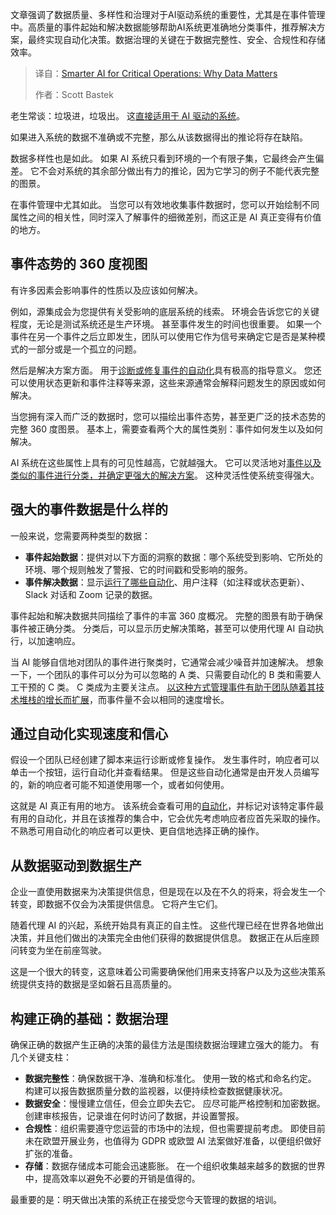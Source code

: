 
<!--
title: 关键运营AI：数据的重要性
cover: https://cdn.thenewstack.io/media/2025/07/9f6df5e0-data.jpg
summary: 文章强调了数据质量、多样性和治理对于AI驱动系统的重要性，尤其是在事件管理中。高质量的事件起始和解决数据能够帮助AI系统更准确地分类事件，推荐解决方案，最终实现自动化决策。数据治理的关键在于数据完整性、安全、合规性和存储效率。
-->

文章强调了数据质量、多样性和治理对于AI驱动系统的重要性，尤其是在事件管理中。高质量的事件起始和解决数据能够帮助AI系统更准确地分类事件，推荐解决方案，最终实现自动化决策。数据治理的关键在于数据完整性、安全、合规性和存储效率。

> 译自：[Smarter AI for Critical Operations: Why Data Matters](https://thenewstack.io/smarter-ai-for-critical-operations-why-data-matters/)
> 
> 作者：Scott Bastek

老生常谈：垃圾进，垃圾出。 这[直接适用于 AI 驱动的系统](https://thenewstack.io/using-llms-right-leveraging-ai-for-augmented-data-quality/)。

如果进入系统的数据不准确或不完整，那么从该数据得出的推论将存在缺陷。

数据多样性也是如此。 如果 AI 系统只看到环境的一个有限子集，它最终会产生偏差。 它不会对系统的其余部分做出有力的推论，因为它学习的例子不能代表完整的图景。

在事件管理中尤其如此。 当您可以有效地收集事件数据时，您可以开始绘制不同属性之间的相关性，同时深入了解事件的细微差别，而这正是 AI 真正变得有价值的地方。

## **事件态势的 360 度视图**

有许多因素会影响事件的性质以及应该如何解决。

例如，源集成会为您提供有关受影响的底层系统的线索。 环境会告诉您它的关键程度，无论是测试系统还是生产环境。 甚至事件发生的时间也很重要。 如果一个事件在另一个事件之后立即发生，团队可以使用它作为信号来确定它是否是某种模式的一部分或是一个孤立的问题。

然后是解决方案方面。 用于[诊断或修复事件的自动化](https://thenewstack.io/5-ways-to-supercharge-incident-remediation-with-automation/)具有极高的指导意义。 您还可以使用状态更新和事件注释等来源，这些来源通常会解释问题发生的原因或如何解决。

当您拥有深入而广泛的数据时，您可以描绘出事件态势，甚至更广泛的技术态势的完整 360 度图景。 基本上，需要查看两个大的属性类别：事件如何发生以及如何解决。

AI 系统在这些属性上具有的可见性越高，它就越强大。 它可以灵活地对[事件以及类似的事件进行分类，并确定更强大的解决方案](https://thenewstack.io/bridging-the-gap-between-monitoring-and-incident-resolution/)。 这种灵活性使系统变得强大。

## **强大的事件数据是什么样的**

一般来说，您需要两种类型的数据：

*   **事件起始数据**：提供对以下方面的洞察的数据：哪个系统受到影响、它所处的环境、哪个规则触发了警报、它的时间戳和受影响的服务。
*   **事件解决数据**：显示[运行了哪些自动化](https://thenewstack.io/crawl-walk-run-the-key-to-successful-automation/)、用户注释（如注释或状态更新）、Slack 对话和 Zoom 记录的数据。

事件起始和解决数据共同描绘了事件的丰富 360 度概况。 完整的图景有助于确保事件被正确分类。 分类后，可以显示历史解决策略，甚至可以使用代理 AI 自动执行，以加速响应。

当 AI 能够自信地对团队的事件进行聚类时，它通常会减少噪音并加速解决。 想象一下，一个团队的事件可以分为可以忽略的 A 类、只需要自动化的 B 类和需要人工干预的 C 类。 C 类成为主要关注点。 [以这种方式管理事件有助于团队随着其技术堆栈的增长而扩展](https://thenewstack.io/what-can-incident-teams-learn-from-crisis-management/)，而事件量不会以相同的速度增长。

## **通过自动化实现速度和信心**

假设一个团队已经创建了脚本来运行诊断或修复操作。 发生事件时，响应者可以单击一个按钮，运行自动化并查看结果。 但是这些自动化通常是由开发人员编写的，新的响应者可能不知道使用哪一个，或者如何使用。

这就是 AI 真正有用的地方。 该系统会查看可用的[自动化](https://thenewstack.io/fighting-incidents-with-end-to-end-event-driven-automation/)，并标记对该特定事件最有用的自动化，并且在该推荐的集合中，它会优先考虑响应者应首先采取的操作。 不熟悉可用自动化的响应者可以更快、更自信地选择正确的操作。

## **从数据驱动到数据生产**

企业一直使用数据来为决策提供信息，但是现在以及在不久的将来，将会发生一个转变，即数据不仅会为决策提供信息。 它将产生它们。

随着代理 AI 的兴起，系统开始具有真正的自主性。 这些代理已经在世界各地做出决策，并且他们做出的决策完全由他们获得的数据提供信息。 数据正在从后座顾问转变为坐在前座驾驶。

这是一个很大的转变，这意味着公司需要确保他们用来支持客户以及为这些决策系统提供支持的数据是坚如磐石且高质量的。

## **构建正确的基础：数据治理**

确保正确的数据产生正确的决策的最佳方法是围绕数据治理建立强大的能力。 有几个关键支柱：

*   **数据完整性**：确保数据干净、准确和标准化。 使用一致的格式和命名约定。 构建可以报告数据质量分数的监视器，以便持续检查数据健康状况。
*   **数据安全**：慢慢建立信任，但会立即失去它。 应尽可能严格控制和加密数据。 创建审核报告，记录谁在何时访问了数据，并设置警报。
*   **合规性**：组织需要遵守您运营的市场中的法规，但也需要提前考虑。 即使目前未在欧盟开展业务，也值得为 GDPR 或欧盟 AI 法案做好准备，以便组织做好扩张的准备。
*   **存储**：数据存储成本可能会迅速膨胀。 在一个组织收集越来越多的数据的世界中，提高效率以避免不必要的开销是值得的。

最重要的是：明天做出决策的系统正在接受您今天管理的数据的培训。